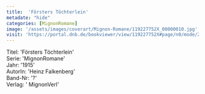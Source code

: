 ```yaml
---
title:  'Försters Töchterlein'
metadate: "hide"
categories: [MignonRomane]
image: '/assets/images/coverart/Mignon-Romane/119227752X_00000010.jpg'
visit: 'https://portal.dnb.de/bookviewer/view/119227752X#page/n0/mode/2up'
---
```

Titel: 'Försters Töchterlein' <br>
Serie: 'MignonRomane' <br>
Jahr: '1915' <br>
AutorIn: 'Heinz Falkenberg' <br>
Band-Nr: '?' <br>
Verlag: ' MignonVerl'